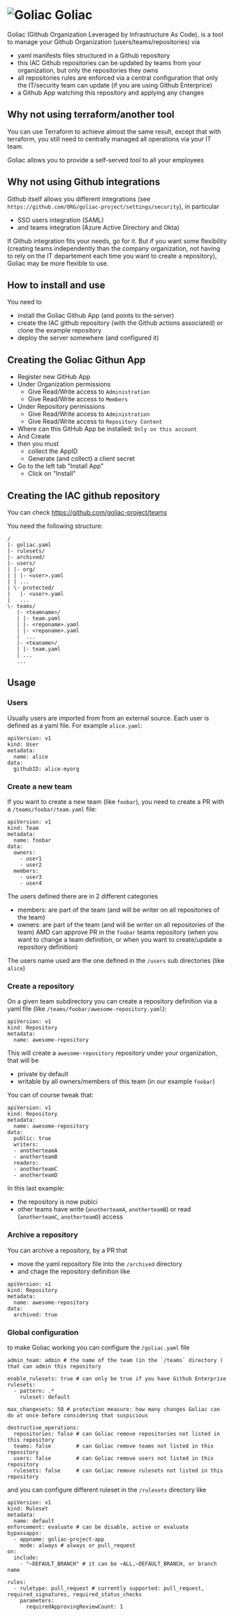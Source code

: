 # ![Goliac](docs/logo_small.png) Goliac

Goliac (Github Organization Leveraged by Infrastructure As Code), is a tool to manage your Github Organization (users/teams/repositories) via
- yaml manifests files structured in a Github repository
- this IAC Github repositories can be updated by teams from your organization, but only the repositories they owns
- all repositories rules are enforced via a central configuration that only the IT/security team can update (if you are using Github Enterprice)
- a Github App watching this repository and applying any changes

## Why not using terraform/another tool

You can use Terraform to achieve almost the same result, except that with terraform, you still need to centrally managed all operations via your IT team.

Goliac allows you to provide a self-served tool to all your employees

## Why not using Github integrations

Github itself allows you different integrations (see `https://github.com/ORG/goliac-project/settings/security`), in particular 
- SSO users integration (SAML)
- and teams integration (Azure Active Directory and Okta)

If Github integration fits your needs, go for it. But if you want some flexibility (creating teams independently than the company organization, not having to rely on the IT departement each time you want to create a repository), Goliac may be more flexible to use.

## How to install and use

You need to
- install the Goliac Github App (and points to the server)
- create the IAC github repository (with the Github actions associated) or clone the example repository
- deploy the server somewhere (and configured it)

## Creating the Goliac Githun App

- Register new GitHub App
- Under Organization permissions
  - Give Read/Write access to `Administration`
  - Give Read/Write access to `Members`
- Under Repository permissions
  - Give Read/Write access to `Administration` 
  - Give Read/Write access to `Repository Content` 
- Where can this GitHub App be installed: `Only on this account`
- And Create
- then you must
  - collect the AppID
  - Generate (and collect) a client secret
- Go to the left tab "Install App"
  - Click on "Install"

## Creating the IAC github repository

You can check https://github.com/goliac-project/teams

You need the following structure:
```
/
|- goliac.yaml
|- rulesets/
|- archived/
|- users/
| |- org/
| | |- <user>.yaml
| | ...
| \- protected/
|   |- <user>.yaml
|   ...
\- teams/
   |- <teamname>/
   | |- team.yaml
   | |- <reponame>.yaml
   | |- <reponame>.yaml
   |  ...
   |- <teaname>/
   | |- team.yaml
   | ...
   ...
```

## Usage

### Users

Usually users are imported from from an external source.
Each user is defined as a yaml file. For example `alice.yaml`:

```
apiVersion: v1
kind: User
metadata:
  name: alice
data:
  githubID: alice-myorg
```

### Create a new team

If you want to create a new team (like `foobar`), you need to create a PR with a `/teams/foobar/team.yaml` file:

```
apiVersion: v1
kind: Team
metadata:
  name: foobar
data:
  owners:
    - user1
    - user2
  members:
    - user3
    - user4
```

The users defined there are in 2 different categories
- members: are part of the team (and will be writer on all repositories of the team)
- owners: are part of the team (and will be writer on all repositories of the team) AMD can approve PR in the `foobar` teams repository (when you want to change a team definition, or when you want to create/update a repository definition)

The users name used are the one defined in the `/users` sub directories (like `alice`)

### Create a repository

On a given team subdirectory you can create a repository definition via a yaml file (like `/teams/foobar/awesome-repository.yaml`):

```
apiVersion: v1
kind: Repository
metadata:
  name: awesome-repository
```

This will create a `awesome-repository` repository under your organization, that will be 
- private by default
- writable by all owners/members of this team (in our example `foobar`)

You can of course tweak that:

```
apiVersion: v1
kind: Repository
metadata:
  name: awesome-repository
data:
  public: true
  writers:
  - anotherteamA
  - anotherteamB
  readers:
  - anotherteamC
  - anotherteamD
```

In this last example:
- the repository is now publci
- other teams have write (`anotherteamA`, `anotherteamB`) or read (`anotherteamC`, `anotherteamD`) access

### Archive a repository

You can archive a repository, by a PR that
- move the yaml repository file into the `/archived` directory
- and chage the repository definition like
```
apiVersion: v1
kind: Repository
metadata:
  name: awesome-repository
data:
  archived: true
```

### Global configuration

to make Goliac working you can configure the `/goliac.yaml` file

```
admin_team: admin # the name of the team (in the `/teams` directory ) that can admin this repository 

enable_rulesets: true # can only be true if you have Github Enterprise
rulesets:
  - pattern: .*
    ruleset: default

max_changesets: 50 # protection measure: how many changes Goliac can do at once before considering that suspicious 

destructive_operations:
  repositories: false # can Goliac remove repositories not listed in this repository 
  teams: false        # can Goliac remove teams not listed in this repository
  users: false        # can Goliac remove users not listed in this repository
  rulesets: false     # can Goliac remove rulesets not listed in this repository
```

and you can configure different ruleset in the `/rulesets` directory like
```
apiVersion: v1
kind: Ruleset
metadata:
  name: default
enforcement: evaluate # can be disable, active or evaluate 
bypassapps:
  - appname: goliac-project-app
    mode: always # always or pull_request
on:
  include: 
    - "~DEFAULT_BRANCH" # it can be ~ALL,~DEFAULT_BRANCH, or branch name

rules:
  - ruletype: pull_request # currently supported: pull_request, required_signatures, required_status_checks
    parameters:
      requiredApprovingReviewCount: 1
```
